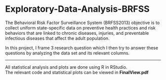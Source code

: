 # Exploratory-Data-Analysis-BRFSS

The Behavioral Risk Factor Surveillance System (BRFSS2013) objective is to collect uniform state-specific data on preventive health practices and risk behaviors that are linked to chronic diseases, injuries, and preventable infectious diseases that affect the adult population.  

In this project, I frame 3 research question which I then try to answer these questions by analyzing the data set and its relevant columns.
***
All statistical analysis and plots are done using R in RStudio.  
The relevant code and statistical plots can be viewed in **FinalView.pdf**
